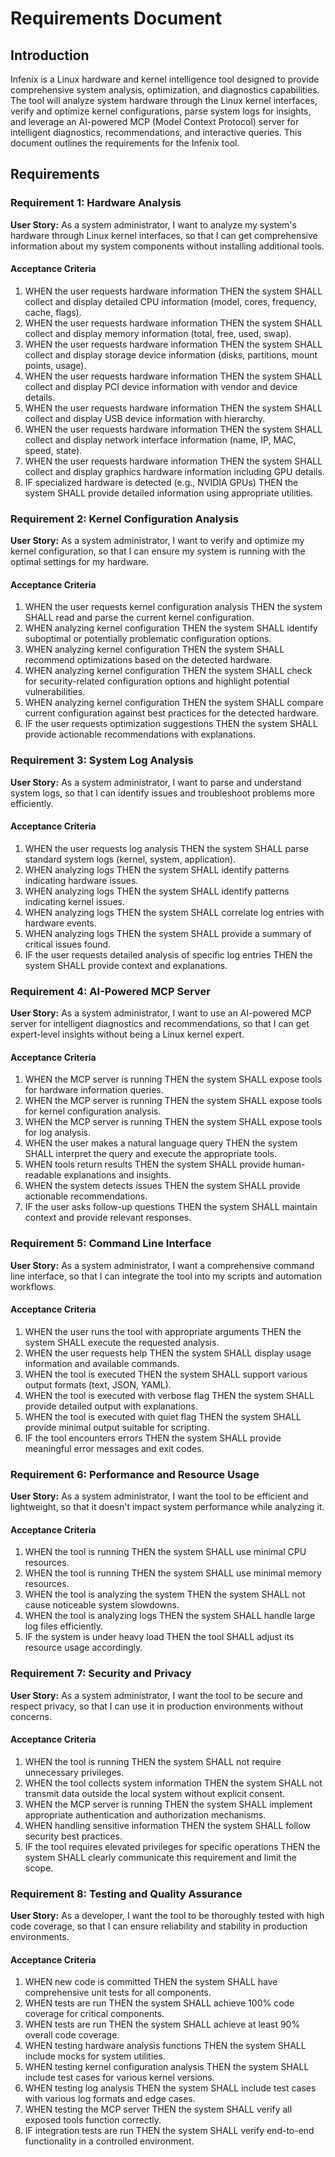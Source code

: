 # Requirements Document

## Introduction

Infenix is a Linux hardware and kernel intelligence tool designed to provide comprehensive system analysis, optimization, and diagnostics capabilities. The tool will analyze system hardware through the Linux kernel interfaces, verify and optimize kernel configurations, parse system logs for insights, and leverage an AI-powered MCP (Model Context Protocol) server for intelligent diagnostics, recommendations, and interactive queries. This document outlines the requirements for the Infenix tool.

## Requirements

### Requirement 1: Hardware Analysis

**User Story:** As a system administrator, I want to analyze my system's hardware through Linux kernel interfaces, so that I can get comprehensive information about my system components without installing additional tools.

#### Acceptance Criteria

1. WHEN the user requests hardware information THEN the system SHALL collect and display detailed CPU information (model, cores, frequency, cache, flags).
2. WHEN the user requests hardware information THEN the system SHALL collect and display memory information (total, free, used, swap).
3. WHEN the user requests hardware information THEN the system SHALL collect and display storage device information (disks, partitions, mount points, usage).
4. WHEN the user requests hardware information THEN the system SHALL collect and display PCI device information with vendor and device details.
5. WHEN the user requests hardware information THEN the system SHALL collect and display USB device information with hierarchy.
6. WHEN the user requests hardware information THEN the system SHALL collect and display network interface information (name, IP, MAC, speed, state).
7. WHEN the user requests hardware information THEN the system SHALL collect and display graphics hardware information including GPU details.
8. IF specialized hardware is detected (e.g., NVIDIA GPUs) THEN the system SHALL provide detailed information using appropriate utilities.

### Requirement 2: Kernel Configuration Analysis

**User Story:** As a system administrator, I want to verify and optimize my kernel configuration, so that I can ensure my system is running with the optimal settings for my hardware.

#### Acceptance Criteria

1. WHEN the user requests kernel configuration analysis THEN the system SHALL read and parse the current kernel configuration.
2. WHEN analyzing kernel configuration THEN the system SHALL identify suboptimal or potentially problematic configuration options.
3. WHEN analyzing kernel configuration THEN the system SHALL recommend optimizations based on the detected hardware.
4. WHEN analyzing kernel configuration THEN the system SHALL check for security-related configuration options and highlight potential vulnerabilities.
5. WHEN analyzing kernel configuration THEN the system SHALL compare current configuration against best practices for the detected hardware.
6. IF the user requests optimization suggestions THEN the system SHALL provide actionable recommendations with explanations.

### Requirement 3: System Log Analysis

**User Story:** As a system administrator, I want to parse and understand system logs, so that I can identify issues and troubleshoot problems more efficiently.

#### Acceptance Criteria

1. WHEN the user requests log analysis THEN the system SHALL parse standard system logs (kernel, system, application).
2. WHEN analyzing logs THEN the system SHALL identify patterns indicating hardware issues.
3. WHEN analyzing logs THEN the system SHALL identify patterns indicating kernel issues.
4. WHEN analyzing logs THEN the system SHALL correlate log entries with hardware events.
5. WHEN analyzing logs THEN the system SHALL provide a summary of critical issues found.
6. IF the user requests detailed analysis of specific log entries THEN the system SHALL provide context and explanations.

### Requirement 4: AI-Powered MCP Server

**User Story:** As a system administrator, I want to use an AI-powered MCP server for intelligent diagnostics and recommendations, so that I can get expert-level insights without being a Linux kernel expert.

#### Acceptance Criteria

1. WHEN the MCP server is running THEN the system SHALL expose tools for hardware information queries.
2. WHEN the MCP server is running THEN the system SHALL expose tools for kernel configuration analysis.
3. WHEN the MCP server is running THEN the system SHALL expose tools for log analysis.
4. WHEN the user makes a natural language query THEN the system SHALL interpret the query and execute the appropriate tools.
5. WHEN tools return results THEN the system SHALL provide human-readable explanations and insights.
6. WHEN the system detects issues THEN the system SHALL provide actionable recommendations.
7. IF the user asks follow-up questions THEN the system SHALL maintain context and provide relevant responses.

### Requirement 5: Command Line Interface

**User Story:** As a system administrator, I want a comprehensive command line interface, so that I can integrate the tool into my scripts and automation workflows.

#### Acceptance Criteria

1. WHEN the user runs the tool with appropriate arguments THEN the system SHALL execute the requested analysis.
2. WHEN the user requests help THEN the system SHALL display usage information and available commands.
3. WHEN the tool is executed THEN the system SHALL support various output formats (text, JSON, YAML).
4. WHEN the tool is executed with verbose flag THEN the system SHALL provide detailed output with explanations.
5. WHEN the tool is executed with quiet flag THEN the system SHALL provide minimal output suitable for scripting.
6. IF the tool encounters errors THEN the system SHALL provide meaningful error messages and exit codes.

### Requirement 6: Performance and Resource Usage

**User Story:** As a system administrator, I want the tool to be efficient and lightweight, so that it doesn't impact system performance while analyzing it.

#### Acceptance Criteria

1. WHEN the tool is running THEN the system SHALL use minimal CPU resources.
2. WHEN the tool is running THEN the system SHALL use minimal memory resources.
3. WHEN the tool is analyzing the system THEN the system SHALL not cause noticeable system slowdowns.
4. WHEN the tool is analyzing logs THEN the system SHALL handle large log files efficiently.
5. IF the system is under heavy load THEN the tool SHALL adjust its resource usage accordingly.

### Requirement 7: Security and Privacy

**User Story:** As a system administrator, I want the tool to be secure and respect privacy, so that I can use it in production environments without concerns.

#### Acceptance Criteria

1. WHEN the tool is running THEN the system SHALL not require unnecessary privileges.
2. WHEN the tool collects system information THEN the system SHALL not transmit data outside the local system without explicit consent.
3. WHEN the MCP server is running THEN the system SHALL implement appropriate authentication and authorization mechanisms.
4. WHEN handling sensitive information THEN the system SHALL follow security best practices.
5. IF the tool requires elevated privileges for specific operations THEN the system SHALL clearly communicate this requirement and limit the scope.

### Requirement 8: Testing and Quality Assurance

**User Story:** As a developer, I want the tool to be thoroughly tested with high code coverage, so that I can ensure reliability and stability in production environments.

#### Acceptance Criteria

1. WHEN new code is committed THEN the system SHALL have comprehensive unit tests for all components.
2. WHEN tests are run THEN the system SHALL achieve 100% code coverage for critical components.
3. WHEN tests are run THEN the system SHALL achieve at least 90% overall code coverage.
4. WHEN testing hardware analysis functions THEN the system SHALL include mocks for system utilities.
5. WHEN testing kernel configuration analysis THEN the system SHALL include test cases for various kernel versions.
6. WHEN testing log analysis THEN the system SHALL include test cases with various log formats and edge cases.
7. WHEN testing the MCP server THEN the system SHALL verify all exposed tools function correctly.
8. IF integration tests are run THEN the system SHALL verify end-to-end functionality in a controlled environment.
